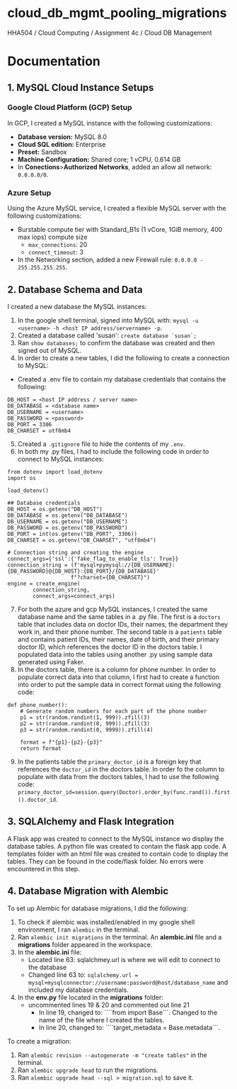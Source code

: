 # cloud_db_mgmt_pooling_migrations
HHA504 / Cloud Computing / Assignment 4c / Cloud DB Management


# Documentation
## 1. MySQL Cloud Instance Setups
### Google Cloud Platform (GCP) Setup
In GCP, I created a MySQL instance with the following customizations: 
+ **Database version:** MySQL 8.0 
+ **Cloud SQL edition:** Enterprise
+ **Preset:** Sandbox
+ **Machine Configuration:** Shared core; 1 vCPU, 0.614 GB
+ In **Conections**>**Authorized Networks**, added an allow all network: ```0.0.0.0/0```. 

### Azure Setup
Using the Azure MySQL service, I created a flexible MySQL server with the following customizations: 
+ Burstable compute tier with Standard_B1s (1 vCore, 1GiB memory, 400 max iops) compute size 
    + ```max_connections```: 20
    + ```connect_timeout```: 3
+ In the Networking section, added a new Firewall rule: ```0.0.0.0 - 255.255.255.255```. 

## 2. Database Schema and Data 
I created a new database the MySQL instances: 
1. In the google shell terminal, signed into MySQL with: ```mysql -u <username> -h <host IP address/servername> -p```. 
2. Created a database called 'susan': ```create database `susan`;```
3. Ran ```show databases;``` to confirm the database was created and then signed out of MySQL. 
4. In order to create a new tables, I did the following to create a connection to MySQL: 
+ Created a .env file to contain my database credentials that contains the following: 
```
DB_HOST = <host IP address / server name>
DB_DATABASE = <database name>
DB_USERNAME = <username>
DB_PASSWORD = <password>
DB_PORT = 3306
DB_CHARSET = utf8mb4
``` 
5. Created a ```.gitignore``` file to hide the contents of my ```.env```. 
6. In both my .py files, I had to include the following code in order to connect to MySQL instances: 
```
from dotenv import load_dotenv 
import os

load_dotenv()

## Database credentials 
DB_HOST = os.getenv("DB_HOST")
DB_DATABASE = os.getenv("DB_DATABASE")
DB_USERNAME = os.getenv("DB_USERNAME")
DB_PASSWORD = os.getenv("DB_PASSWORD")
DB_PORT = int(os.getenv("DB_PORT", 3306))
DB_CHARSET = os.getenv("DB_CHARSET", "utf8mb4")

# Connection string and creating the engine 
connect_args={'ssl':{'fake_flag_to_enable_tls': True}}
connection_string = (f'mysql+pymysql://{DB_USERNAME}:{DB_PASSWORD}@{DB_HOST}:{DB_PORT}/{DB_DATABASE}'
                    f"?charset={DB_CHARSET}")
engine = create_engine(
        connection_string,
        connect_args=connect_args)
```
7. For both the azure and gcp MySQL instances, I created the same database name and the same tables in a .py file. The first is a ```doctors``` table that includes data on doctor IDs, their names, the department they work in, and their phone number. The second table is a ```patients``` table and contains patient IDs, their names, date of birth, and their primary doctor ID, which references the doctor ID in the doctors table. I populated data into the tables using another .py using sample data generated using Faker. 
8. In the doctors table, there is a column for phone number. In order to populate correct data into that column, I first had to create a function into order to put the sample data in correct format using the following code: 
```
def phone_number():
    # Generate random numbers for each part of the phone number
    p1 = str(random.randint(1, 999)).zfill(3)
    p2 = str(random.randint(0, 999)).zfill(3)
    p3 = str(random.randint(0, 9999)).zfill(4)

    format = f"{p1}-{p2}-{p3}"
    return format
```
9. In the patients table the ```primary_doctor_id``` is a foreign key that references the ```doctor_id``` in the doctors table. In order fo the column to populate with data from the doctors tables, I had to use the following code: ```primary_doctor_id=session.query(Doctor).order_by(func.rand()).first().doctor_id```.

## 3. SQLAlchemy and Flask Integration 
A Flask app was created to connect to the MySQL instance wo display the database tables. A python file was created to contain the flask app code. A templates folder with an html file was created to contain code to display the tables. They can be foound in the code/flask folder. No errors were encountered in this step. 

## 4. Database Migration with Alembic 
To set up Alembic for database migrations, I did the following: 
1. To check if alembic was installed/enabled in my google shell environment, I ran ```alembic``` in the terminal. 
2. Ran ```alembic init migrations``` in the terminal. An **alembic.ini** file and a **migrations** folder appeared in the workspace. 
3. In the **alembic.ini** file:
    + Located line 63: sqlalchmey.url is where we will edit to connect to the database
    + Changed line 63 to: ```sqlalchemy.url = mysql+mysqlconnector://username:password@host/database_name``` and included my database credentials. 
4. In the **env.py** file located in the **migrations** folder:
    + uncommented lines 19 & 20 and commented out line 21
        + In line 19, changed to: ````from <file name> import Base```. Changed <file name> to the name of the file where I created the tables. 
        + In line 20, changed to: ````target_metadata = Base.metadata```.

To create a migration: 
1. Ran ```alembic revision --autogenerate -m "create tables"``` in the terminal. 
2. Ran ```alembic upgrade head``` to run the migrations.
3. Ran ```alembic upgrade head --sql > migration.sql``` to save it. 




